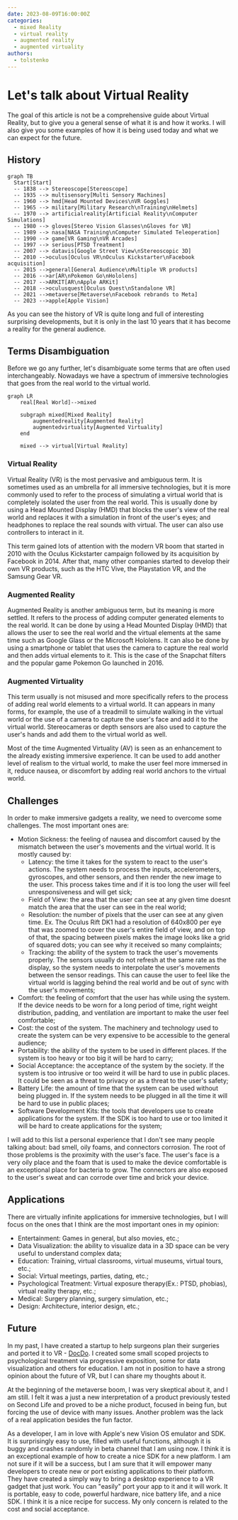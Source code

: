 ```yaml
---
date: 2023-08-09T16:00:00Z
categories:
  - mixed Reality
  - virtual reality
  - augmented reality
  - augmented virtuality
authors:
  - tolstenko
---
```


# Let's talk about Virtual Reality

The goal of this article is not be a comprehensive guide about Virtual Reality, but to give you a general sense of what it is and how it works. I will also give you some examples of how it is being used today and what we can expect for the future.

<!-- more -->

[//]: # (ToDo: add image here, add summary )

## History

```mermaid
graph TB
  Start[Start] 
  -- 1838 --> Stereoscope[Stereoscope] 
  -- 1935 --> multisensory[Multi Sensory Machines]
  -- 1960 --> hmd[Head Mounted Devices\nVR Goggles]
  -- 1965 --> military[Military Research\nTraining\nHelmets]
  -- 1970 --> artificialreality[Artificial Reality\nComputer Simulations]
  -- 1980 --> gloves[Stereo Vision Glasses\nGloves for VR]
  -- 1989 --> nasa[NASA Training\nComputer Simulated Teleoperation]
  -- 1990 --> game[VR Gaming\nVR Arcades]
  -- 1997 --> serious[PTSD Treatment]
  -- 2007 --> datavis[Google Street View\nStereoscopic 3D]
  -- 2010 -->oculus[Oculus VR\nOculus Kickstarter\nFacebook acquisition]
  -- 2015 -->general[General Audience\nMultiple VR products]
  -- 2016 -->ar[AR\nPokemon Go\nHololens] 
  -- 2017 -->ARKIT[AR\nApple ARKit] 
  -- 2018 -->oculusquest[Oculus Quest\nStandalone VR]
  -- 2021 -->metaverse[Metaverse\nFacebook rebrands to Meta]
  -- 2023 -->apple[Apple Vision]
```

As you can see the history of VR is quite long and full of interesting surprising developments, but it is only in the last 10 years that it has become a reality for the general audience.

## Terms Disambiguation

Before we go any further, let's disambiguate some terms that are often used interchangeably. Nowadays we have a spectrum of immersive technologies that goes from the real world to the virtual world.

```mermaid
graph LR
    real[Real World]-->mixed
    
    subgraph mixed[Mixed Reality]
        augmentedreality[Augmented Reality]
        augmentedvirtuality[Augmented Virtuality]
    end
    
    mixed --> virtual[Virtual Reality]
```

### Virtual Reality

Virtual Reality (VR) is the most pervasive and ambiguous term. It is sometimes used as an umbrella for all immersive technologies, but it is more commonly used to refer to the process of simulating a virtual world that is completely isolated the user from the real world. This is usually done by using a Head Mounted Display (HMD) that blocks the user's view of the real world and replaces it with a simulation in front of the user's eyes; and headphones to replace the real sounds with virtual. The user can also use controllers to interact in it.

This term gained lots of attention with the modern VR boom that started in 2010 with the Oculus Kickstarter campaign followed by its acquisition by Facebook in 2014. After that, many other companies started to develop their own VR products, such as the HTC Vive, the Playstation VR, and the Samsung Gear VR.

### Augmented Reality

Augmented Reality is another ambiguous term, but its meaning is more settled. It refers to the process of adding computer generated elements to the real world. It can be done by using a Head Mounted Display (HMD) that allows the user to see the real world and the virtual elements at the same time such as Google Glass or the Microsoft Hololens. It can also be done by using a smartphone or tablet that uses the camera to capture the real world and then adds virtual elements to it. This is the case of the Snapchat filters and the popular game Pokemon Go launched in 2016.

### Augmented Virtuality

This term usually is not misused and more specifically refers to the process of adding real world elements to a virtual world. It can appears in many forms, for example, the use of a treadmill to simulate walking in the virtual world or the use of a camera to capture the user's face and add it to the virtual world. Stereocameras or depth sensors are also used to capture the user's hands and add them to the virtual world as well.

Most of the time Augmented Virtuality (AV) is seen as an enhancement to the already existing immersive experience. It can be used to add another level of realism to the virtual world, to make the user feel more immersed in it, reduce nausea, or discomfort by adding real world anchors to the virtual world.

## Challenges

In order to make immersive gadgets a reality, we need to overcome some challenges. The most important ones are:

- Motion Sickness: the feeling of nausea and discomfort caused by the mismatch between the user's movements and the virtual world. It is mostly caused by:
    - Latency: the time it takes for the system to react to the user's actions. The system needs to process the inputs, accelerometers, gyroscopes, and other sensors, and then render the new image to the user. This process takes time and if it is too long the user will feel unresponsiveness and will get sick; 
    - Field of View: the area that the user can see at any given time doesnt match the area that the user can see in the real world;
    - Resolution: the number of pixels that the user can see at any given time. Ex. The Oculus Rift DK1 had a resolution of 640x800 per eye that was zoomed to cover the user's entire field of view, and on top of that, the spacing between pixels makes the image looks like a grid of squared dots; you can see why it received so many complaints;
    - Tracking: the ability of the system to track the user's movements properly. The sensors usually do not refresh at the same rate as the display, so the system needs to interpolate the user's movements between the sensor readings. This can cause the user to feel like the virtual world is lagging behind the real world and be out of sync with the user's movements;
- Comfort: the feeling of comfort that the user has while using the system. If the device needs to be worn for a long period of time, right weight distribution, padding, and ventilation are important to make the user feel comfortable;
- Cost: the cost of the system. The machinery and technology used to create the system can be very expensive to be accessible to the general audience;
- Portability: the ability of the system to be used in different places. If the system is too heavy or too big it will be hard to carry; 
- Social Acceptance: the acceptance of the system by the society. If the system is too intrusive or too weird it will be hard to use in public places. It could be seen as a threat to privacy or as a threat to the user's safety;
- Battery Life: the amount of time that the system can be used without being plugged in. If the system needs to be plugged in all the time it will be hard to use in public places;
- Software Development Kits: the tools that developers use to create applications for the system. If the SDK is too hard to use or too limited it will be hard to create applications for the system;

I will add to this list a personal experience that I don't see many people talking about: bad smell, oily foams, and connectors corrosion. The root of those problems is the proximity with the user's face. The user's face is a very oily place and the foam that is used to make the device comfortable is an exceptional place for bacteria to grow. The connectors are also exposed to the user's sweat and can corrode over time and brick your device.

## Applications

There are virtually infinite applications for immersive technologies, but I will focus on the ones that I think are the most important ones in my opinion:

- Entertainment: Games in general, but also movies, etc.;
- Data Visualization: the ability to visualize data in a 3D space can be very useful to understand complex data;
- Education: Training, virtual classrooms, virtual museums, virtual tours, etc.;
- Social: Virtual meetings, parties, dating, etc.;
- Psychological Treatment: Virtual exposure therapy(Ex.: PTSD, phobias), virtual reality therapy, etc.;
- Medical: Surgery planning, surgery simulation, etc.;
- Design: Architecture, interior design, etc.; 

## Future

In my past, I have created a startup to help surgeons plan their surgeries and ported it to VR - [DocDo](https://www.docdo.com.br). I created some small scoped projects to psychological treatment via progressive exposition, some for data visualization and others for education. I am not in position to have a strong opinion about the future of VR, but I can share my thoughts about it.

At the beginning of the metaverse boom, I was very skeptical about it, and I am still. I felt it was a just a new interpretation of a product previously tested on Second Life and proved to be a niche product, focused in being fun, but forcing the use of device with many issues. Another problem was the lack of a real application besides the fun factor.

As a developer, I am in love with Apple's new Vision OS emulator and SDK. It is surprisingly easy to use, filled with useful functions, although it is buggy and crashes randomly in beta channel that I am using now. I think it is an exceptional example of how to create a nice SDK for a new platform. I am not sure if it will be a success, but I am sure that it will empower many developers to create new or port existing applications to their platform. They have created a simply way to bring a desktop experience to a VR gadget that just work. You can "easily" port your app to it and it will work. It is portable, easy to code, powerful hardware, nice battery life, and a nice SDK. I think it is a nice recipe for success. My only concern is related to the cost and social acceptance.